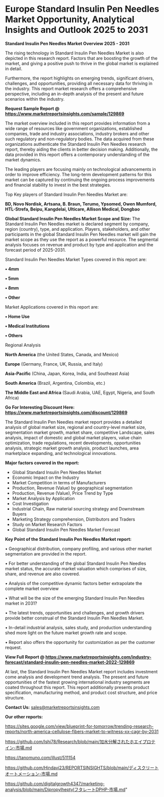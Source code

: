 # Europe Standard Insulin Pen Needles Market Opportunity, Analytical Insights and Outlook 2025 to 2031

<Strong> Standard Insulin Pen Needles Market Overview 2025 - 2031</strong>

The rising technology in Standard Insulin Pen Needles Market is also depicted in this research report. Factors that are boosting the growth of the market, and giving a positive push to thrive in the global market is explained in detail.

Furthermore, the report highlights on emerging trends, significant drivers, challenges, and opportunities, providing all necessary data for thriving in the industry. This report market research offers a comprehensive perspective, including an in-depth analysis of the present and future scenarios within the industry.

<strong>Request Sample Report @ <a href=https://www.marketreportsinsights.com/sample/129869>https://www.marketreportsinsights.com/sample/129869</a></strong>

The market overview included in this report provides information from a wide range of resources like government organizations, established companies, trade and industry associations, industry brokers and other such regulatory and non-regulatory bodies. The data acquired from these organizations authenticate the Standard Insulin Pen Needles research report, thereby aiding the clients in better decision making. Additionally, the data provided in this report offers a contemporary understanding of the market dynamics.

The leading players are focusing mainly on technological advancements in order to improve efficiency. The long-term development patterns for this market can be captured by continuing the ongoing process improvements and financial stability to invest in the best strategies.

Top Key players of Standard Insulin Pen Needles Market are:

<strong>BD, Novo Nordisk, Artsana, B. Braun, Terumo, Ypsomed, Owen Mumford, HTL-Strefa, Beipu, Kangdelai, Ulticare, Allison Medical, Dongbao</strong>

<strong><b>Global Standard Insulin Pen Needles Market Scope and Size:</b></strong>
The Standard Insulin Pen Needles market is declared segment by company, region (country), type, and application. Players, stakeholders, and other participants in the global Standard Insulin Pen Needles market will gain the market scope as they use the report as a powerful resource. The segmental analysis focuses on revenue and product by type and application and the forecast period of 2025-2031.

Standard Insulin Pen Needles Market Types covered in this report are:

<strong>• 4mm

• 5mm

• 8mm

• Other</strong>

Market Applications covered in this report are:

<strong>• Home Use

• Medical Institutions

• Others</strong> 

Regional Analysis

<strong>North America</strong> (the United States, Canada, and Mexico)

<strong>Europe</strong> (Germany, France, UK, Russia, and Italy)

<strong>Asia-Pacific</strong> (China, Japan, Korea, India, and Southeast Asia)

<strong>South America</strong> (Brazil, Argentina, Colombia, etc.)

<strong>The Middle East and Africa</strong> (Saudi Arabia, UAE, Egypt, Nigeria, and South Africa)

<strong>Go For Interesting Discount Here: <a href=https://www.marketreportsinsights.com/discount/129869>https://www.marketreportsinsights.com/discount/129869</a></strong>

The Standard Insulin Pen Needles market report provides a detailed analysis of global market size, regional and country-level market size, segmentation market growth, market share, competitive Landscape, sales analysis, impact of domestic and global market players, value chain optimization, trade regulations, recent developments, opportunities analysis, strategic market growth analysis, product launches, area marketplace expanding, and technological innovations.

<strong><b>Major factors covered in the report:</b></strong>
<ul>
  <li>Global Standard Insulin Pen Needles Market </li>
  <li>Economic Impact on the Industry</li>
  <li>Market Competition in terms of Manufacturers</li>
  <li>Production, Revenue (Value) by geographical segmentation</li>
  <li>Production, Revenue (Value), Price Trend by Type</li>
  <li>Market Analysis by Application</li>
  <li>Cost Investigation</li>
  <li>Industrial Chain, Raw material sourcing strategy and Downstream Buyers</li>
  <li>Marketing Strategy comprehension, Distributors and Traders</li>
  <li>Study on Market Research Factors</li>
  <li>Global Standard Insulin Pen Needles Market Forecast</li>
</ul>

<strong><b>Key Point of the Standard Insulin Pen Needles Market report:</b></strong>

• Geographical distribution, company profiling, and various other market segmentation are provided in the report.

• For better understanding of the global Standard Insulin Pen Needles market status, the accurate market valuation which comprises of size, share, and revenue are also covered.

• Analysis of the competitive dynamic factors better extrapolate the complete market overview

• What will be the size of the emerging Standard Insulin Pen Needles market in 2031?

• The latest trends, opportunities and challenges, and growth drivers provide better construal of the Standard Insulin Pen Needles Market.

• In-detail industrial analysis, sales study, and production understanding shed more light on the future market growth rate and scope.

• Report also offers the opportunity for customization as per the customer request.

<strong><b>View Full Report @ <a href=https://www.marketreportsinsights.com/industry-forecast/standard-insulin-pen-needles-market-2022-129869>https://www.marketreportsinsights.com/industry-forecast/standard-insulin-pen-needles-market-2022-129869</a></b></strong>


At last, the Standard Insulin Pen Needles Market report includes investment come analysis and development trend analysis. The present and future opportunities of the fastest growing international industry segments are coated throughout this report. This report additionally presents product specification, manufacturing method, and product cost structure, and price structure.

<strong>Contact Us:</strong>
sales@marketreportsinsights.com

<strong>Our other reports:</strong>

<a href=https://sites.google.com/view/blueprint-for-tomorrow/trending-research-reports/north-america-cellulose-fibers-market-to-witness-xx-cagr-by-2031>https://sites.google.com/view/blueprint-for-tomorrow/trending-research-reports/north-america-cellulose-fibers-market-to-witness-xx-cagr-by-2031</a>

<a href=https://github.com/Ishi78/Research/blob/main/加水分解されたホエイプロテイン-市場.md>https://github.com/Ishi78/Research/blob/main/加水分解されたホエイプロテイン-市場.md</a>

<a href=https://tanomuno.com/illust/511154>https://tanomuno.com/illust/511154</a>

<a href=https://github.com/Hindavi23/REPORTSINSIGHTS/blob/main/ディスクリートオートメーション-市場.md>https://github.com/Hindavi23/REPORTSINSIGHTS/blob/main/ディスクリートオートメーション-市場.md</a>

<a href=https://github.com/digitalgrowth4347/marketing-analysis/blob/main/DipropylheptylフタレートDPHP-市場.md>https://github.com/digitalgrowth4347/marketing-analysis/blob/main/DipropylheptylフタレートDPHP-市場.md</a>"

